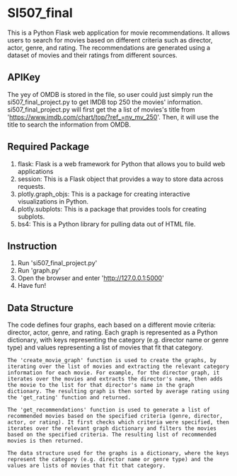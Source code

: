 # SI507_final
This is a Python Flask web application for movie recommendations. It allows users to search for movies based on different criteria such as 
director, actor, genre, and rating. The recommendations are generated using a dataset of movies and their ratings from different sources.

## APIKey
The yey of OMDB is stored in the file, so user could just simply run the si507_final_project.py to get IMDB top 250 the movies' information.
si507_final_project.py will first get the a list of movies's title from 'https://www.imdb.com/chart/top/?ref_=nv_mv_250'. Then, it will use the title to
search the information from OMDB.

## Required Package
1. flask: Flask is a web framework for Python that allows you to build web applications
2. session: This is a Flask object that provides a way to store data across requests.
3. plotly.graph_objs: This is a package for creating interactive visualizations in Python. 
4. plotly.subplots: This is a package that provides tools for creating subplots.
5. bs4: This is a Python library for pulling data out of HTML file.

## Instruction
1. Run 'si507_final_project.py'
2. Run 'graph.py'
3. Open the browser and enter 'http://127.0.0.1:5000'
4. Have fun!

## Data Structure
The code defines four graphs, each based on a different movie criteria: director, actor, genre, and rating. Each graph is represented as a Python dictionary, with keys representing the category (e.g. director name or genre type) and values representing a list of movies that fit that category.

	The 'create_movie_graph' function is used to create the graphs, by iterating over the list of movies and extracting the relevant category information for each movie. For example, for the director graph, it iterates over the movies and extracts the director's name, then adds the movie to the list for that director's name in the graph dictionary. The resulting graph is then sorted by average rating using the 'get_rating' function and returned.

	The 'get_recommendations' function is used to generate a list of recommended movies based on the specified criteria (genre, director, actor, or rating). It first checks which criteria were specified, then iterates over the relevant graph dictionary and filters the movies based on the specified criteria. The resulting list of recommended movies is then returned.

	The data structure used for the graphs is a dictionary, where the keys represent the category (e.g. director name or genre type) and the values are lists of movies that fit that category.
